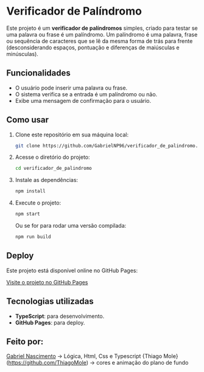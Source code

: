 # Verificador de Palíndromo

Este projeto é um **verificador de palíndromos** simples, criado para testar se uma palavra ou frase é um palíndromo. Um palíndromo é uma palavra, frase ou sequência de caracteres que se lê da mesma forma de trás para frente (desconsiderando espaços, pontuação e diferenças de maiúsculas e minúsculas).

## Funcionalidades

- O usuário pode inserir uma palavra ou frase.
- O sistema verifica se a entrada é um palíndromo ou não.
- Exibe uma mensagem de confirmação para o usuário.

## Como usar

1. Clone este repositório em sua máquina local:

    ```bash
    git clone https://github.com/GabrielNP96/verificador_de_palindromo.git
    ```

2. Acesse o diretório do projeto:

    ```bash
    cd verificador_de_palindromo
    ```

3. Instale as dependências:

    ```bash
    npm install
    ```

4. Execute o projeto:

    ```bash
    npm start
    ```

   Ou se for para rodar uma versão compilada:

    ```bash
    npm run build
    ```

## Deploy

Este projeto está disponível online no GitHub Pages:

[Visite o projeto no GitHub Pages](https://gabrielnp96.github.io/verificador_de_palindromo/)

## Tecnologias utilizadas

- **TypeScript**: para desenvolvimento.
- **GitHub Pages**: para deploy.

## Feito por:

[Gabriel Nascimento](https://github.com/GabrielNP96) -> Lógica, Html, Css e Typescript
{Thiago Mole}(https://github.com/ThiagoMole) -> cores e animação do plano de fundo